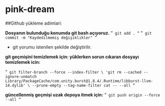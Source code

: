 # pink-dream

##Github yükleme adimlari: 

**Dosyanın bulunduğu konumda git bash açıyoruz.**
“`
git add .
“`
“`
git commit -m "Kaydedilmemiş değişiklikler"
“`

- git yorumu istenilen şekilde değiştirilir.

**git geçmişini temizlemek için: yüklerken sorun cıkaran dosyayı temizlemek icin:**

“`
git filter-branch --force --index-filter \
'git rm --cached --ignore-unmatch Library/PackageCache/com.unity.burst@1.8.4/.Runtime/libburst-llvm-14.dylib' \
--prune-empty --tag-name-filter cat -- --all
“`

**güncellenmiş geçmişi uzak depoya itmek için:**
“`
git push origin --force --all
“`

